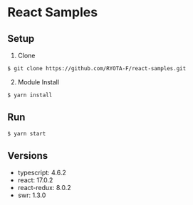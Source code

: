 # React Samples

## Setup

1. Clone

```sh
$ git clone https://github.com/RYOTA-F/react-samples.git
```

2. Module Install

```sh
$ yarn install
```

## Run

```sh
$ yarn start
```

## Versions

- typescript: 4.6.2
- react: 17.0.2
- react-redux: 8.0.2
- swr: 1.3.0
